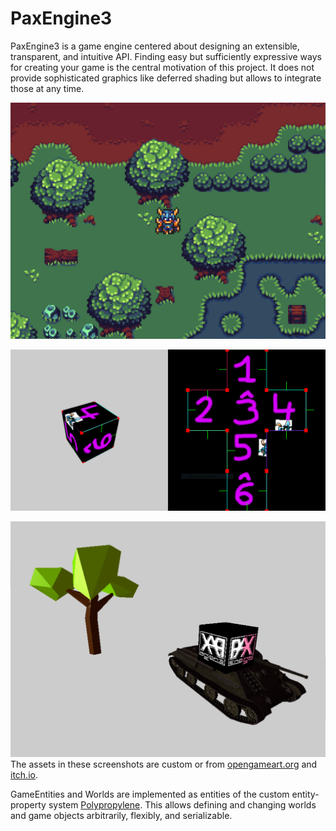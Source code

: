 # PaxEngine3
PaxEngine3 is a game engine centered about designing an extensible, transparent, and intuitive API.
Finding easy but sufficiently expressive ways for creating your game is the central motivation of this project.
It does not provide sophisticated graphics like deferred shading but allows to integrate those at any time.

![Tiled Map Editor Import](res/screenshots/tiled.PNG "Tiled Map Editor Import")

![2D/3D Interaction](res/screenshots/meshfold.PNG "2D/3D Interaction")

![3D Scene](res/screenshots/3d.PNG "3D Scene")
The assets in these screenshots are custom or from [opengameart.org](opengameart.org) and [itch.io](itch.io).


GameEntities and Worlds are implemented as entities of the custom entity-property system [Polypropylene](https://github.com/PaulAtTUBS/Polypropylene).
This allows defining and changing worlds and game objects arbitrarily, flexibly, and serializable.
